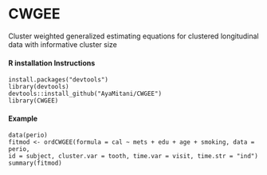 # CWGEE
Cluster weighted generalized estimating equations for clustered longitudinal data with informative cluster size

#### R installation Instructions
```
install.packages("devtools")
library(devtools)
devtools::install_github("AyaMitani/CWGEE")
library(CWGEE)
```
#### Example
```
data(perio)
fitmod <- ordCWGEE(formula = cal ~ mets + edu + age + smoking, data = perio,
id = subject, cluster.var = tooth, time.var = visit, time.str = "ind")
summary(fitmod)
```
